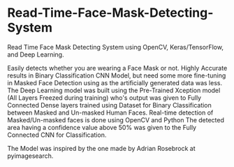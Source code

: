 # Read-Time-Face-Mask-Detecting-System

Read Time Face Mask Detecting System using OpenCV, Keras/TensorFlow, and Deep Learning. 

Easily detects whether you are wearing a Face Mask or not. Highly Accurate results in Binary Classification CNN Model, but need some more fine-tuning in Masked Face Detection using as the artificially generated data was less. The Deep Learning model was built using the Pre-Trained Xception model (All Layers Freezed during training) who's output was given to  Fully Connected Dense layers trained using Dataset for Binary Classification between Masked and Un-masked Human Faces.
Real-time detection of Masked/Un-masked faces is done using OpenCV and Python The detected area having a confidence value above 50% was given to the Fully Connected CNN for Classification.

The Model was inspired by the one made by Adrian Rosebrock at pyimagesearch.
